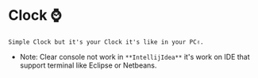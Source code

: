 # Clock ⌚

`Simple Clock but it's your Clock it's like in your PC✌.` 

* Note:
  Clear console not work in `**IntellijIdea**` it's work on IDE that support terminal like Eclipse or Netbeans.
